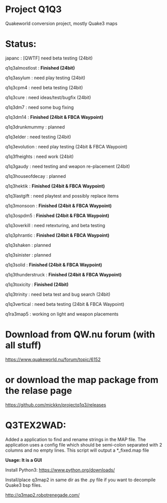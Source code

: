 # Project Q1Q3
Quakeworld conversion project, mostly Quake3 maps

# Status:
japanc : [QWTF] need beta testing (24bit)

q1q3almostlost : **Finished (24bit)**

q1q3asylum : need play testing (24bit)

q1q3cpm4 : need beta testing (24bit)

q1q3cure : need ideas/test/bugfix (24bit)

q1q3dm7 : need some bug fixing

q1q3dm14 : **Finished (24bit & FBCA Waypoint)**

q1q3drunkmummy : planned

q1q3elder : need testing (24bit)

q1q3evolution : need play testing (24bit & FBCA Waypoint)

q1q3fheights : need work (24bit)

q1q3gaudy : need testing and weapon re-placement (24bit)

q1q3houseofdecay : planned

q1q3hektik : **Finished (24bit & FBCA Waypoint)**

q1q3lastgift : need playtest and possibly replace items

q1q3monsoon : **Finished (24bit & FBCA Waypoint)**

q1q3ospdm5 : **Finished (24bit & FBCA Waypoint)**

q1q3overkill : need retexturing, and beta testing

q1q3phrantic : **Finished (24bit & FBCA Waypoint)**

q1q3shaken : planned

q1q3sinister : planned

q1q3solid : **Finished (24bit & FBCA Waypoint)**

q1q3thunderstruck : **Finished (24bit & FBCA Waypoint)**

q1q3toxicity : **Finished (24bit)**

q1q3trinity : need beta test and bug search (24bit)

q1q3vertical : need beta testing (24bit & FBCA Waypoint)

q1ra3map5 : working on light and weapon placements

# Download from QW.nu forum (with all stuff)
https://www.quakeworld.nu/forum/topic/6152

# or download the map package from the relase page
https://github.com/mickkn/projectq1q3/releases

# Q3TEX2WAD:

Added a application to find and rename strings in the MAP file. The application uses a config file which should be semi-colon separated with 2 columns and no empty lines. This script will output a *_fixed.map file

**Usage: It is a GUI**

Install Python3: https://www.python.org/downloads/

Install/place q3map2 in same dir as the .py file if you want to decompile Quake3 bsp files.

http://q3map2.robotrenegade.com/


